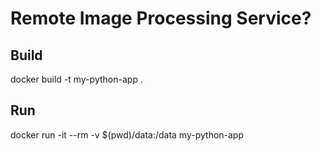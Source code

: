 # Remote Image Processing Service?

## Build
docker build -t my-python-app .

## Run
docker run -it --rm -v $(pwd)/data:/data my-python-app